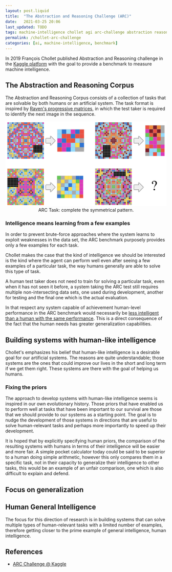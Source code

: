```yaml
---
layout: post.liquid
title:  "The Abstraction and Reasoning Challenge (ARC)"
date:   2021-03-25 20:06
last_updated: TODO
tags: machine-intelligence chollet agi arc-challenge abstraction reasoning artificial-intelligence
permalink: /chollet-arc-challenge
categories: [ai, machine-intelligence, benchmark]
---
```

In 2019 François Chollet published Abstraction and Reasoning challenge in the
[Kaggle platform](#references) with the goal to provide a benchmark to measure
machine intelligence.

## The Abstraction and Reasoning Corpus

The Abstraction and Reasoning Corpus consists of a collection of tasks that are solvable
by both humans or an artificial system. The task format is inspired by [Raven's progressive
matrices](#references), in which the test taker is required to identify the next image
in the sequence.

<div style="text-align: center">
    <img src="/assets/images/chollet-arc-sample-task.png">
    <figcaption>ARC Task: complete the symmetrical pattern.</figcaption>
</div>


### Intelligence means learning from a few examples

In order to prevent brute-force approaches where the system learns to exploit weaknesses
in the data set, the ARC benchmark purposely provides only a few examples for each task.

Chollet makes the case that the kind of intelligence we should be interested is the kind
where the agent can perform well even after seeing a few examples of a particular task,
the way humans generally are able to solve this type of task.

A human test taker does not need to train for solving a particular task, even when it
has not seen it before, a system taking the ARC test still requires multiple non-intersecting
data sets, one used during development, another for testing and the final one which is
the actual evaluation.

In that respect any system capable of achievement human-level performance in the ARC
benchmark would necessarily be [less intelligent than a human with the same performance](
/chollet-general-intelligence-test#quantifying-the-intelligence-of-a-system
).
This is a direct consequence of the fact that the human needs has greater generalization
capabilities.

## Building systems with human-like intelligence

Chollet's emphasizes his belief that human-like intelligence is a desirable goal for
our artificial systems. The reasons are quite understandable; those systems are the ones
that could improve our lives in the short and long term if we get them right. These systems
are there with the goal of helping us humans.

### Fixing the priors

The approach to develop systems with human-like intelligence seems is inspired in our
own evolutionary history. Those priors that have enabled us to perform well at tasks
that have been important to our survival are those that we should provide to our systems
as a starting point. The goal is to nudge the development of those systems in directions
that are useful to solve human-relevant tasks and perhaps more importantly to speed up
their development.

It is hoped that by explicitly specifying human priors, the comparison of the resulting
systems with humans in terms of their intelligence will be easier and more fair. A simple
pocket calculator today could be said to be superior to a human doing simple arithmetic,
however this only compares them in a specific task, not in their capacity to generalize
their intelligence to other tasks, this would be an example of an unfair comparison, one
which is also difficult to explain and defend.

## Focus on generalization

## Human General Intelligence

The focus for this direction of research is in building systems that can solve multiple
types of human-relevant tasks with a limited number of examples, therefore getting closer
to the prime example of general intelligence, human intelligence.

## References

- [ARC Challenge @ Kaggle](https://www.kaggle.com/c/abstraction-and-reasoning-challenge)
